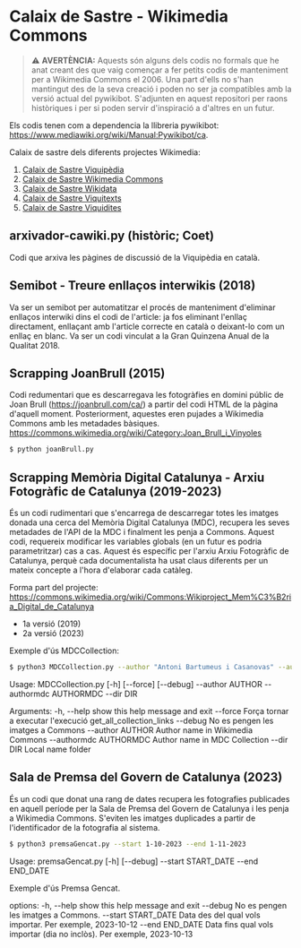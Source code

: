# Calaix de Sastre - Wikimedia Commons

> :warning: **AVERTÈNCIA:** Aquests són alguns dels codis no formals que he anat creant des que vaig començar a fer petits codis de manteniment per a Wikimedia Commons el 2006. Una part d'ells no s'han mantingut des de la seva creació i poden no ser ja compatibles amb la versió actual del pywikibot. S'adjunten en aquest repositori per raons històriques i per si poden servir d'inspiració a d'altres en un futur.

Els codis tenen com a dependencia la llibreria pywikibot: https://www.mediawiki.org/wiki/Manual:Pywikibot/ca.

Calaix de sastre dels diferents projectes Wikimedia:
1. [Calaix de Sastre Viquipèdia](https://github.com/krls-ca/viquipedia-calaix-de-sastre)
2. [Calaix de Sastre Wikimedia Commons](https://github.com/krls-ca/viquipedia-calaix-de-sastre)
3. [Calaix de Sastre Wikidata](https://github.com/krls-ca/viquipedia-calaix-de-sastre)
4. [Calaix de Sastre Viquitexts](https://github.com/krls-ca/viquipedia-calaix-de-sastre)
5. [Calaix de Sastre Viquidites](https://github.com/krls-ca/viquipedia-calaix-de-sastre)


## arxivador-cawiki.py (històric; Coet)

Codi que arxiva les pàgines de discussió de la Viquipèdia en català.

## Semibot - Treure enllaços interwikis (2018)
Va ser un semibot per automatitzar el procés de manteniment d'eliminar enllaços interwiki dins el codi de l'article: ja fos eliminant l'enllaç directament, enllaçant amb l'article correcte en català o deixant-lo com un enllaç en blanc. Va ser un codi vinculat a la Gran Quinzena Anual de la Qualitat 2018.

## Scrapping JoanBrull (2015)

Codi redumentari que es descarregava les fotogràfies en domini públic de Joan Brull (https://joanbrull.com/ca/) a partir del codi HTML de la pàgina d'aquell moment. Posteriorment, aquestes eren pujades a Wikimedia Commons amb les metadades bàsiques. https://commons.wikimedia.org/wiki/Category:Joan_Brull_i_Vinyoles

```sh
$ python joanBrull.py
```

## Scrapping Memòria Digital Catalunya - Arxiu Fotogràfic de Catalunya (2019-2023)

És un codi rudimentari que s'encarrega de descarregar totes les imatges donada una cerca del Memòria Digital Catalunya (MDC), recupera les seves metadades de l'API de la MDC i finalment les penja a Commons. Aquest codi, requereix modificar les variables globals (en un futur es podria parametritzar) cas a cas. Aquest és específic per l'arxiu Arxiu Fotogràfic de Catalunya, perquè cada documentalista ha usat claus diferents per un mateix concepte a l'hora d'elaborar cada catàleg.

Forma part del projecte: https://commons.wikimedia.org/wiki/Commons:Wikiproject_Mem%C3%B2ria_Digital_de_Catalunya

- 1a versió (2019)
- 2a versió (2023)

Exemple d'ús MDCCollection:

```sh
$ python3 MDCCollection.py --author "Antoni Bartumeus i Casanovas" --authormdc "Bartomeus i Casanovas, Antoni, 1856-1935" --dir BartumeusCasanovas
```

Usage: MDCCollection.py [-h] [--force] [--debug] --author AUTHOR --authormdc AUTHORMDC --dir DIR

Arguments:
  -h, --help            show this help message and exit
  --force               Força tornar a executar l'execució get_all_collection_links
  --debug               No es pengen les imatges a Commons
  --author AUTHOR       Author name in Wikimedia Commons
  --authormdc AUTHORMDC
                        Author name in MDC Collection
  --dir DIR             Local name folder


## Sala de Premsa del Govern de Catalunya (2023)

És un codi que donat una rang de dates recupera les fotografies publicades en aquell període per la Sala de Premsa del Govern de Catalunya i les penja a Wikimedia Commons. S'eviten les imatges duplicades a partir de l'identificador de la fotografia al sistema.

```sh
$ python3 premsaGencat.py --start 1-10-2023 --end 1-11-2023
```

Usage: premsaGencat.py [-h] [--debug] --start START_DATE --end END_DATE

Exemple d'ús Premsa Gencat.

options:
  -h, --help          show this help message and exit
  --debug             No es pengen les imatges a Commons.
  --start START_DATE  Data des del qual vols importar. Per exemple, 2023-10-12
  --end END_DATE      Data fins qual vols importar (dia no inclòs). Per exemple, 2023-10-13